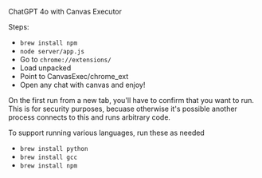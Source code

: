 ChatGPT 4o with Canvas Executor

Steps:

- `brew install npm`
- `node server/app.js`
- Go to `chrome://extensions/`
- Load unpacked
- Point to CanvasExec/chrome_ext
- Open any chat with canvas and enjoy!

On the first run from a new tab, you'll have to confirm that you want to run.
This is for security purposes, becuase otherwise it's possible another process connects to this and runs arbitrary code.

To support running various languages, run these as needed
- `brew install python`
- `brew install gcc`
- `brew install npm`
